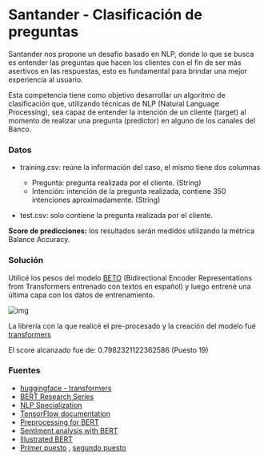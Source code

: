 # Santander - Clasificación de preguntas

Santander nos propone un desafío basado en NLP, donde lo que se busca es entender las preguntas que hacen los clientes con el fin de ser más asertivos en las respuestas, esto es fundamental para brindar una mejor experiencia al usuario.

Esta competencia tiene como objetivo desarrollar un algoritmo de clasificación que, utilizando técnicas de NLP (Natural Language Processing), sea capaz de entender la intención de un cliente (target) al momento de realizar una pregunta (predictor) en alguno de los canales del Banco.

### Datos

- training.csv: reúne la información del caso, el mismo tiene dos columnas
    - Pregunta: pregunta realizada por el cliente. (String)
    - Intención: intención de la pregunta realizada, contiene 350 intenciones aproximadamente. (String)

- test.csv: solo contiene la pregunta realizada por el cliente.

**Score de predicciones:** los resultados serán medidos utilizando la métrica Balance Accuracy.

### Solución

Utilicé los pesos del modelo [BETO](https://github.com/dccuchile/beto) (Bidirectional Encoder Representations from Transformers entrenado con textos en español) y luego entrené una última capa con los datos de entrenamiento.

![img](https://www.vproexpert.com/wp-content/uploads/2019/12/google-bert-745x342-1.png)


La librería con la que realicé el pre-procesado y la creación del modelo fué [transformers](https://github.com/huggingface/transformers)

El score alcanzado fue de: 0.7982321122362586 (Puesto 19)



### Fuentes
- [huggingface - transformers](https://huggingface.co/)
- [BERT Research Series](https://www.youtube.com/watch?v=FKlPCK1uFrc&list=PLam9sigHPGwOBuH4_4fr-XvDbe5uneaf6)
- [NLP Specialization](https://www.coursera.org/learn/attention-models-in-nlp)
- [TensorFlow documentation](https://www.tensorflow.org/api_docs/python/tf/all_symbols)
- [Preprocessing for BERT](https://www.youtube.com/watch?v=Osj0Z6rwJB4)
- [Sentiment analysis with BERT](https://www.youtube.com/watch?v=8N-nM3QW7O0&t=2699s)
- [Illustrated BERT](https://jalammar.github.io/illustrated-bert/)
- [Primer puesto](https://github.com/frandorr/santander-question-classifier) , [segundo puesto](https://github.com/jeffersonlicet/santander-questions-classification) 

